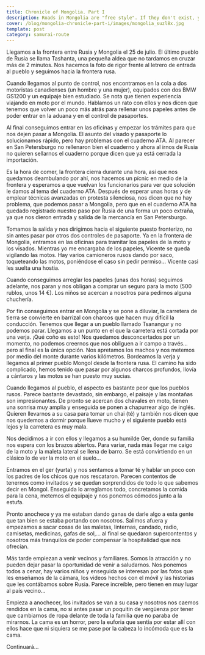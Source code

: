 ```yaml
---
title: Chronicle of Mongolia. Part I
description: Roads in Mongolia are "free style". If they don't exist, you make them up
cover: /blog/mongolia-chronicle-part-i/images/mongolia_suzl8x.jpg
template: post
category: samurai-route
---
```


Llegamos a la frontera entre Rusia y Mongolia el 25 de julio. El último pueblo de Rusia se llama Tashanta, una pequeña aldea que no tardamos en cruzar más de 2 minutos. Nos hacemos la foto de rigor frente al letrero de entrada al pueblo y seguimos hacia la frontera rusa.

Cuando llegamos al punto de control, nos encontramos en la cola a dos motoristas canadienses (un hombre y una mujer), equipados con dos BMW GS1200 y un equipaje bien estudiado. Se nota que tienen experiencia viajando en moto por el mundo. Hablamos un rato con ellos y nos dicen que tenemos que volver un poco más atrás para rellenar unos papeles antes de poder entrar en la aduana y en el control de pasaportes.

Al final conseguimos entrar en las oficinas y empezar los trámites para que nos dejen pasar a Mongolia. El asunto del visado y pasaporte lo solucionamos rápido, pero hay problemas con el cuaderno ATA. Al parecer en San Petersburgo no rellenaron bien el cuaderno y ahora al irnos de Rusia no quieren sellarnos el cuaderno porque dicen que ya está cerrada la importación.

Es la hora de comer, la frontera cierra durante una hora, así que nos quedamos deambulando por ahí, nos hacemos un pícnic en medio de la frontera y esperamos a que vuelvan los funcionarios para ver que solución le damos al tema del cuaderno ATA. Después de esperar unas horas y de emplear técnicas avanzadas en protesta silenciosa, nos dicen que no hay problema, que podemos pasar a Mongolia, pero que en el cuaderno ATA ha quedado registrado nuestro paso por Rusia de una forma un poco extraña, ya que nos dieron entrada y salida de la mercancía en San Petersburgo.

Tomamos la salida y nos dirigimos hacia el siguiente puesto fronterizo, no sin antes pasar por otros dos controles de pasaporte. Ya en la frontera de Mongolia, entramos en las oficinas para tramitar los papeles de la moto y los visados. Mientras yo me encargaba de los papeles, Vicente se queda vigilando las motos. Hay varios camioneros rusos dando por saco, toqueteando las motos, poniéndose el caso sin pedir permiso… Vicente casi les suelta una hostia.

Cuando conseguimos arreglar los papeles (unas dos horas) seguimos adelante, nos paran y nos obligan a comprar un seguro para la moto (500 rublos, unos 14 €). Los niños se acercan a nosotros para pedirnos alguna chuchería.

Por fin conseguimos entrar en Mongolia y se pone a diluviar, la carretera de tierra se convierte en barrizal con charcos que hacen muy difícil la conducción. Tenemos que llegar a un pueblo llamado Tsanangur y no podemos parar. Llegamos a un punto en el que la carretera está cortada por una verja. ¡Qué coño es esto! Nos quedamos desconcertados por un momento, no podemos creernos que nos obliguen a ir campo a través… pero al final es la única opción. Nos apretamos los machos y nos metemos por medio del monte durante varios kilómetros. Bordeamos la verja y llegamos al primer pueblo Mongol desde la frontera rusa. El camino ha sido complicado, hemos tenido que pasar por algunos charcos profundos, llovía a cántaros y las motos se han puesto muy sucias.

Cuando llegamos al pueblo, el aspecto es bastante peor que los pueblos rusos. Parece bastante devastado, sin embargo, el paisaje y las montañas son impresionantes. De pronto se acercan dos chavales en moto, tienen una sonrisa muy amplia y enseguida se ponen a chapurrear algo de inglés. Quieren llevarnos a su casa para tomar un chai (té) y también nos dicen que nos quedemos a dormir porque llueve mucho y el siguiente pueblo está lejos y la carretera es muy mala.

Nos decidimos a ir con ellos y llegamos a su humilde Ger, donde su familia nos espera con los brazos abiertos. Para variar, nada más llegar me caigo de la moto y la maleta lateral se llena de barro. Se está convirtiendo en un clásico lo de ver la moto en el suelo…

Entramos en el ger (yurta) y nos sentamos a tomar té y hablar un poco con los padres de los chicos que nos rescataron. Parecen contentos de tenernos como invitados y se quedan sorprendidos de todo lo que sabemos decir en Mongol. Enseguida lo arreglamos todo, concretamos la comida para la cena, metemos el equipaje y nos ponemos cómodos junto a la estufa.

Pronto anochece y ya me estaban dando ganas de darle algo a esta gente que tan bien se estaba portando con nosotros. Salimos afuera y empezamos a sacar cosas de las maletas, linternas, candado, radio, camisetas, medicinas, gafas de sol,... al final se quedaron supercontentos y nosotros más tranquilos de poder compensar la hospitalidad que nos ofrecían.

Más tarde empiezan a venir vecinos y familiares. Somos la atracción y no pueden dejar pasar la oportunidad de venir a saludarnos. Nos ponemos todos a cenar, hay varios niños y enseguida se interesan por las fotos que les enseñamos de la cámara, los videos hechos con el móvil y las historias que les contábamos sobre Rusia. Parece increíble, pero tienen en muy lugar al país vecino...

Empieza a anochecer, los invitados se van a su casa y nosotros nos caemos rendidos en la cama, no si antes pasar un poquitin de vergüenza por tener que cambiarnos de ropa delante de toda la familia que no paraba de mirarnos. La cama es un horror, pero la euforia que sentía por estar allí con ellos hace que ni siquiera se me pase por la cabeza lo incómoda que es la cama.

Continuará…
